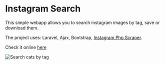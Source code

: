 # Instagram Search

This simple webapp allows you to search instagram images by tag, save or download them.

The project uses: Laravel, Ajax, Bootstrap, [Instagram Php Scraper](https://github.com/postaddictme/instagram-php-scraper).

Check it online [here](http://sheltered-ravine-60676.herokuapp.com/)

![Search cats by tag](https://i.ibb.co/rfPrN6K/cats-search-instagram.png "Main page - search cats by tag")
